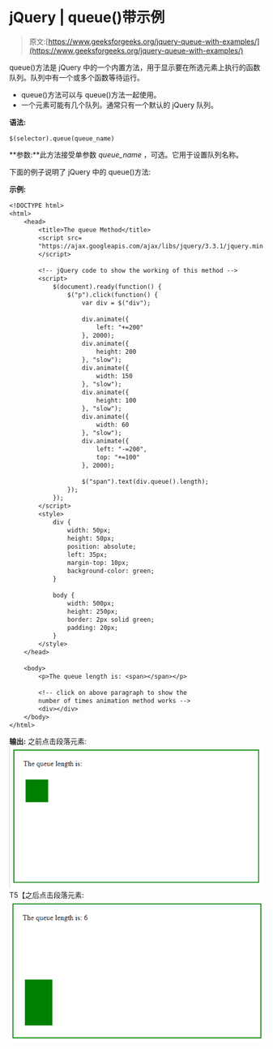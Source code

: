 # jQuery | queue()带示例

> 原文:[https://www.geeksforgeeks.org/jquery-queue-with-examples/](https://www.geeksforgeeks.org/jquery-queue-with-examples/)

queue()方法是 jQuery 中的一个内置方法，用于显示要在所选元素上执行的函数队列。队列中有一个或多个函数等待运行。

*   queue()方法可以与 queue()方法一起使用。
*   一个元素可能有几个队列。通常只有一个默认的 jQuery 队列。

**语法:**

```
$(selector).queue(queue_name)
```

**参数:**此方法接受单参数 *queue_name* ，可选。它用于设置队列名称。

下面的例子说明了 jQuery 中的 queue()方法:

**示例:**

```
<!DOCTYPE html>
<html>
    <head>
        <title>The queue Method</title>
        <script src=
        "https://ajax.googleapis.com/ajax/libs/jquery/3.3.1/jquery.min.js">
        </script>

        <!-- jQuery code to show the working of this method -->
        <script>
            $(document).ready(function() {
                $("p").click(function() {
                    var div = $("div");

                    div.animate({
                        left: "+=200"
                    }, 2000);
                    div.animate({
                        height: 200
                    }, "slow");
                    div.animate({
                        width: 150
                    }, "slow");
                    div.animate({
                        height: 100
                    }, "slow");
                    div.animate({
                        width: 60
                    }, "slow");
                    div.animate({
                        left: "-=200",
                        top: "+=100"
                    }, 2000);

                    $("span").text(div.queue().length);
                });
            });
        </script>
        <style>
            div {
                width: 50px;
                height: 50px;
                position: absolute;
                left: 35px;
                margin-top: 10px;
                background-color: green;
            }

            body {
                width: 500px;
                height: 250px;
                border: 2px solid green;
                padding: 20px;
            }
        </style>
    </head>

    <body>
        <p>The queue length is: <span></span></p>

        <!-- click on above paragraph to show the
        number of times animation method works -->
        <div></div>
    </body>
</html>
```

**输出:**
之前点击段落元素:
![](img/076106be6409fffda5fb243aabd41319.png)T5【之后点击段落元素:
![](img/d5e6c71379e79b430bf35c795ded25ae.png)